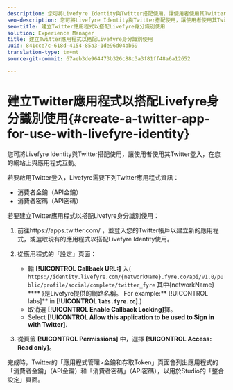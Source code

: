 ```yaml
---
description: 您可將Livefyre Identity與Twitter搭配使用，讓使用者使用其Twitter登入，在您的網站上與應用程式互動。
seo-description: 您可將Livefyre Identity與Twitter搭配使用，讓使用者使用其Twitter登入，在您的網站上與應用程式互動。
seo-title: 建立Twitter應用程式以搭配Livefyre身分識別使用
solution: Experience Manager
title: 建立Twitter應用程式以搭配Livefyre身分識別使用
uuid: 841cce7c-618d-4154-85a3-1de96d04bb69
translation-type: tm+mt
source-git-commit: 67aeb3de964473b326c88c3a3f81ff48a6a12652

---
```



# 建立Twitter應用程式以搭配Livefyre身分識別使用{#create-a-twitter-app-for-use-with-livefyre-identity}

您可將Livefyre Identity與Twitter搭配使用，讓使用者使用其Twitter登入，在您的網站上與應用程式互動。

若要啟用Twitter登入，Livefyre需要下列Twitter應用程式資訊：

* 消費者金鑰（API金鑰）
* 消費者密碼（API密碼）

若要建立Twitter應用程式以搭配Livefyre身分識別使用：

1. 前往https://apps.twitter.com/ [](https://apps.twitter.com/)，並登入您的Twitter帳戶以建立新的應用程式，或選取現有的應用程式以搭配Livefyre Identity使用。
1. 從應用程式的「設定」頁面：

   * 輸 **[!UICONTROL Callback URL:]** 入( `https://identity.livefyre.com/{networkName}.fyre.co/api/v1.0/public/profile/social/complete/twitter_fyre` 其中{networkName} **** }是Livefyre提供的網路名稱。 For example:** [!UICONTROL labs]** in **[!UICONTROL `labs.fyre.co`]**.)
   * 取消選 **[!UICONTROL Enable Callback Locking]**&#x200B;擇。
   * Select **[!UICONTROL Allow this application to be used to Sign in with Twitter]**.

1. 從頁籤 **[!UICONTROL Permissions]** 中，選擇 **[!UICONTROL Access: Read only]**。

完成時，Twitter的「應用程式管理&gt;金鑰和存取Token」頁面會列出應用程式的「消費者金鑰」（API金鑰）和「消費者密碼」（API密碼），以用於Studio的「整合設定」頁面。
